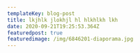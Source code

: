 ```yaml
---
templateKey: blog-post
title: lkjhlk jlokhjl hl hlkhlkh lkh
date: 2020-09-21T19:25:53.364Z
featuredpost: true
featuredimage: /img/6846201-diaporama.jpg
---
```

